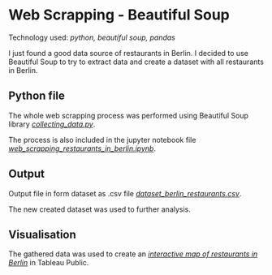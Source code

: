 # Web Scrapping - Beautiful Soup

Technology used: *python, beautiful soup, pandas*


I just found a good data source of restaurants in Berlin. I decided to use Beautiful Soup to try to extract data and create a dataset with all restaurants in Berlin.

## Python file

The whole web scrapping process was performed using Beautiful Soup library [*collecting_data.py*](https://github.com/Zandersan/Beautiful-Soup/blob/main/collecting_data.py).

The process is also included in the jupyter notebook file [*web_scrapping_restaurants_in_berlin.ipynb*](https://github.com/Zandersan/Beautiful-Soup/blob/main/web_scrapping_restaurants_in_berlin.ipynb).

## Output

Output file in form dataset as .csv file [*dataset_berlin_restaurants.csv*](https://github.com/Zandersan/Beautiful-Soup/blob/main/dataset_berlin_restaurants.csv).

The new created dataset was used to further analysis. 

## Visualisation

The gathered data was used to create an [*interactive map of restaurants in Berlin*]() in Tableau Public.
